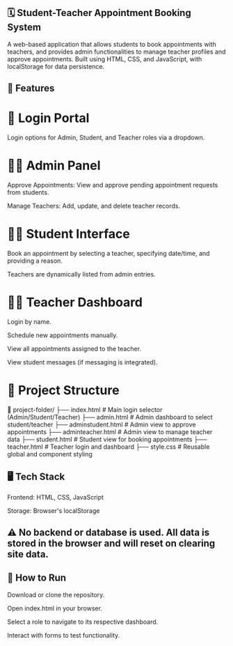 ## 🗓️ Student-Teacher Appointment Booking System
A web-based application that allows students to book appointments with teachers, and provides admin functionalities to manage teacher profiles and approve appointments. Built using HTML, CSS, and JavaScript, with localStorage for data persistence.

## 🔧 Features
# 🔑 Login Portal
Login options for Admin, Student, and Teacher roles via a dropdown.

# 👨‍🏫 Admin Panel
Approve Appointments: View and approve pending appointment requests from students.

Manage Teachers: Add, update, and delete teacher records.

# 👩‍🎓 Student Interface
Book an appointment by selecting a teacher, specifying date/time, and providing a reason.

Teachers are dynamically listed from admin entries.

# 🧑‍🏫 Teacher Dashboard
Login by name.

Schedule new appointments manually.

View all appointments assigned to the teacher.

View student messages (if messaging is integrated).

# 🧱 Project Structure

📁 project-folder/
├── index.html                 # Main login selector (Admin/Student/Teacher)
├── admin.html                 # Admin dashboard to select student/teacher
├── adminstudent.html          # Admin view to approve appointments
├── adminteacher.html          # Admin view to manage teacher data
├── student.html               # Student view for booking appointments
├── teacher.html               # Teacher login and dashboard
├── style.css                  # Reusable global and component styling
## 🖥️ Tech Stack
Frontend: HTML, CSS, JavaScript

Storage: Browser's localStorage

## ⚠️ No backend or database is used. All data is stored in the browser and will reset on clearing site data.

## 🧪 How to Run
Download or clone the repository.

Open index.html in your browser.

Select a role to navigate to its respective dashboard.

Interact with forms to test functionality.
